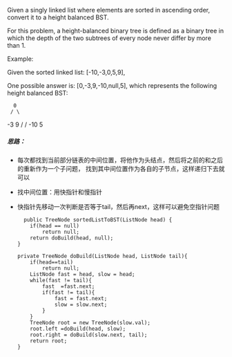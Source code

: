 Given a singly linked list where elements are sorted in ascending order, convert it to a height balanced BST.

For this problem, a height-balanced binary tree is defined as a binary tree in which the depth of the two subtrees of every node never differ by more than 1.

Example:

Given the sorted linked list: [-10,-3,0,5,9],

One possible answer is: [0,-3,9,-10,null,5], which represents the following height balanced BST:

      0
     / \
   -3   9
   /   /
 -10  5

##### 思路：
  - 每次都找到当前部分链表的中间位置，将他作为头结点，然后将之前的和之后的重新作为一个子问题，
    找到其中间位置作为各自的子节点，这样递归下去就可以
  - 找中间位置：用快指针和慢指针
  - 快指针先移动一次判断是否等于tail，然后再next，这样可以避免空指针问题
  
          public TreeNode sortedListToBST(ListNode head) {
            if(head == null)
                return null;
            return doBuild(head, null);
        }

        private TreeNode doBuild(ListNode head, ListNode tail){
            if(head==tail)
                return null;
            ListNode fast = head, slow = head;
            while(fast != tail){
                fast  =fast.next;
                if(fast != tail){
                    fast = fast.next;
                    slow = slow.next;
                }
            }
            TreeNode root = new TreeNode(slow.val);
            root.left =doBuild(head, slow);
            root.right = doBuild(slow.next, tail);
            return root;
        }
